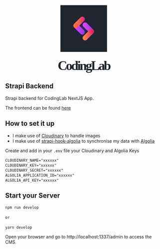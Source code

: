 <div align="center">
  <a href="https://algolia-coding-events.vercel.app/">
    <img alt="codingLab" src="./codingLab-backend.jpg" height="150px" />
  </a>
</div>

<br />

<div align="center">
  <strong style="color:#20242B; font-family: 'Poppins'; font-size: 3em; letter-spacing: -4px;">CodingLab</strong>
  <br />
</div>

## Strapi Backend

Strapi backend for CodingLab NextJS App.

The frontend can be found [here](https://github.com/Ekeu/algolia-coding-events)

## How to set it up

- I make use of [Cloudinary](https://cloudinary.com/) to handle images
- I make use of [strapi-hook-algolia](https://www.npmjs.com/package/strapi-hook-algolia) to synchronise my data with [Algolia](https://www.algolia.com/)

Create and add in your `.env` file your Cloudinary and Algolia Keys

```env
CLOUDINARY_NAME="xxxxxx"
CLOUDINARY_KEY="xxxxxx"
CLOUDINARY_SECRET="xxxxxx"
ALGOLIA_APPLICATION_ID="xxxxxx"
ALGOLIA_API_KEY="xxxxxx"
```

## Start your Server

 ```npm
 npm run develop

 or

 yarn develop
 ```

Open your browser and go to http://localhost:1337/admin to access the CMS.
